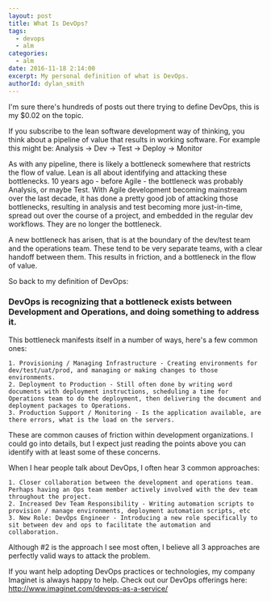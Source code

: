 ```yaml
---
layout: post
title: What Is DevOps?
tags:
  - devops
  - alm
categories:
  - alm
date: 2016-11-18 2:14:00
excerpt: My personal definition of what is DevOps.
authorId: dylan_smith
---
```


I'm sure there's hundreds of posts out there trying to define DevOps, this is my $0.02 on the topic.

If you subscribe to the lean software development way of thinking, you think about a pipeline of value that results in working software.  For example this might be: Analysis -> Dev -> Test -> Deploy -> Monitor

As with any pipeline, there is likely a bottleneck somewhere that restricts the flow of value.  Lean is all about identifying and attacking these bottlenecks.  10 years ago - before Agile - the bottleneck was probably Analysis, or maybe Test.  With Agile development becoming mainstream over the last decade, it has done a pretty good job of attacking those bottlenecks, resulting in analysis and test becoming more just-in-time, spread out over the course of a project, and embedded in the regular dev workflows.  They are no longer the bottleneck.

A new bottleneck has arisen, that is at the boundary of the dev/test team and the operations team.  These tend to be very separate teams, with a clear handoff between them.  This results in friction, and a bottleneck in the flow of value.

So back to my definition of DevOps:

### DevOps is recognizing that a bottleneck exists between Development and Operations, and doing something to address it.

This bottleneck manifests itself in a number of ways, here's a few common ones:

	1. Provisioning / Managing Infrastructure - Creating environments for dev/test/uat/prod, and managing or making changes to those environments.
	2. Deployment to Production - Still often done by writing word documents with deployment instructions, scheduling a time for Operations team to do the deployment, then delivering the document and deployment packages to Operations.
	3. Production Support / Monitoring - Is the application available, are there errors, what is the load on the servers.

These are common causes of friction within development organizations.  I could go into details, but I expect just reading the points above you can identify with at least some of these concerns.

When I hear people talk about DevOps, I often hear 3 common approaches:

	1. Closer collaboration between the development and operations team.  Perhaps having an Ops team member actively involved with the dev team throughout the project.
	2. Increased Dev Team Responsibility - Writing automation scripts to provision / manage environments, deployment automation scripts, etc
	3. New Role: DevOps Engineer - Introducing a new role specifically to sit between dev and ops to facilitate the automation and collaboration.

Although #2 is the approach I see most often, I believe all 3 approaches are perfectly valid ways to attack the problem.

If you want help adopting DevOps practices or technologies, my company Imaginet is always happy to help.  Check out our DevOps offerings here: http://www.imaginet.com/devops-as-a-service/


